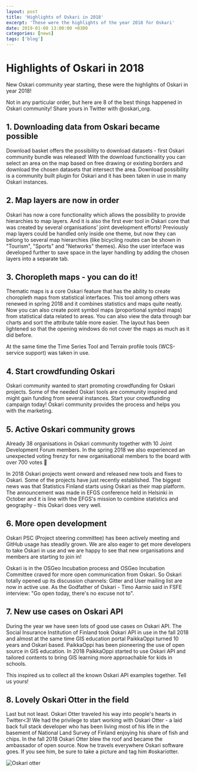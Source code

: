 ```yaml
---
layout: post
title: 'Highlights of Oskari in 2018'
excerpt: 'These were the highlights of the year 2018 for Oskari'
date: 2019-01-08 13:00:00 +0300
categories: [news]
tags: ['blog']
---
```


# Highlights of Oskari in 2018

New Oskari community year starting, these were the highlights of Oskari in year 2018!

Not in any particular order, but here are 8 of the best things happened in Oskari community! Share yours in Twitter with @oskari_org.

## 1. Downloading data from Oskari became possible

Download basket offers the possibility to download datasets - first Oskari community bundle was released! With the download functionality you can select an area on the map based on free drawing or existing borders and download the chosen datasets that intersect the area. Download possibility is a community built plugin for Oskari and it has been taken in use in many Oskari instances.

## 2. Map layers are now in order

Oskari has now a core functionality which allows the possibility to provide hierarchies to map layers. And it is also the first ever tool in Oskari core that was created by several organisations' joint development efforts! Previously map layers could be handled only inside one theme, but now they can belong to several map hierarchies (like bicycling routes can be shown in "Tourism", "Sports" and "Networks" themes). Also the user interface was developed further to save space in the layer handling by adding the chosen layers into a separate tab.

## 3. Choropleth maps - you can do it!

Thematic maps is a core Oskari feature that has the ability to create choropleth maps from statistical interfaces. This tool among others was renewed in spring 2018 and it combines statistics and maps quite neatly. Now you can also create point symbol maps (proportional symbol maps) from statistical data related to areas. You can also view the data through bar charts and sort the attribute table more easier. The layout has been lightened so that the opening windows do not cover the maps as much as it did before.

At the same time the Time Series Tool and Terrain profile tools (WCS-service support) was taken in use.

## 4. Start crowdfunding Oskari

Oskari community wanted to start promoting crowdfunding for Oskari projects. Some of the needed Oskari tools are community inspired and might gain funding from several instances. Start your crowdfunding campaign today! Oskari community provides the process and helps you with the marketing.

## 5. Active Oskari community grows

Already 38 organisations in Oskari community together with 10 Joint Development Forum members. In the spring 2018 we also experienced an unexpected voting frenzy for new organisational members to the board with over 700 votes 🙂

In 2018 Oskari projects went onward and released new tools and fixes to Oskari. Some of the projects have just recently established. The biggest news was that Statistics Finland starts using Oskari as their map platform. The announcement was made in EFGS conference held in Helsinki in October and it is line with the EFGS's mission to combine statistics and geography - this Oskari does very well.

## 6. More open development

Oskari PSC (Project steering committee) has been actively meeting and GitHub usage has steadily grown. We are also eager to get more developers to take Oskari in use and we are happy to see that new organisations and members are starting to join in!

Oskari is in the OSGeo Incubation process and OSGeo Incubation Committee craved for more open communication from Oskari. So Oskari totally opened up its discussion channels: Gitter and User mailing list are now in active use. As the Godfather of Oskari - Timo Aarnio said in FSFE interview: "Go open today, there's no excuse not to".

## 7. New use cases on Oskari API

During the year we have seen lots of good use cases on Oskari API. The Social Insurance Institution of Finland took Oskari API in use in the fall 2018 and almost at the same time GIS education portal PaikkaOppi turned 10 years and Oskari based. PaikkaOppi has been pioneering the use of open source in GIS education. In 2018 PaikkaOppi started to use Oskari API and tailored contents to bring GIS learning more approachable for kids in schools.

This inspired us to collect all the known Oskari API examples together. Tell us yours!

## 8. Lovely Oskari Otter in the field

Last but not least. Oskari Otter traveled his way into people's hearts in Twitter<3! We had the privilege to start working with Oskari Otter - a laid back full stack developer who has been living most of his life in the basement of National Land Survey of Finland enjoying his share of fish and chips. In the fall 2018 Oskari Otter blew the roof and became the ambassador of open source. Now he travels everywhere Oskari software goes. If you see him, be sure to take a picture and tag him #oskariotter.

![Oskari otter](/assets/images/blog/oskari_otter_tre.jpeg)
